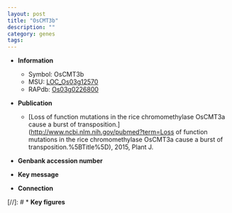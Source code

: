 ```yaml
---
layout: post
title: "OsCMT3b"
description: ""
category: genes
tags: 
---
```


* **Information**  
    + Symbol: OsCMT3b  
    + MSU: [LOC_Os03g12570](http://rice.plantbiology.msu.edu/cgi-bin/ORF_infopage.cgi?orf=LOC_Os03g12570)  
    + RAPdb: [Os03g0226800](http://rapdb.dna.affrc.go.jp/viewer/gbrowse_details/irgsp1?name=Os03g0226800)  

* **Publication**  
    + [Loss of function mutations in the rice chromomethylase OsCMT3a cause a burst of transposition.](http://www.ncbi.nlm.nih.gov/pubmed?term=Loss of function mutations in the rice chromomethylase OsCMT3a cause a burst of transposition.%5BTitle%5D), 2015, Plant J.

* **Genbank accession number**  

* **Key message**  

* **Connection**  

[//]: # * **Key figures**  


